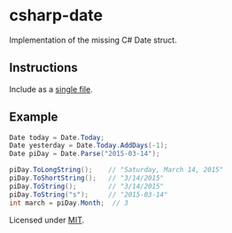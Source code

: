 csharp-date
===========

Implementation of the missing C# Date struct.

Instructions
-------------------------
Include as a [single file](https://github.com/claycephus/csharp-date/blob/master/CSharpDate/Date.cs).

Example
-------------------------
```C#
Date today = Date.Today;
Date yesterday = Date.Today.AddDays(-1);
Date piDay = Date.Parse("2015-03-14");

piDay.ToLongString();    // "Saturday, March 14, 2015"
piDay.ToShortString();   // "3/14/2015"
piDay.ToString();        // "3/14/2015"
piDay.ToString("s");     // "2015-03-14"
int march = piDay.Month;  // 3
```

Licensed under [MIT](http://opensource.org/licenses/MIT).
